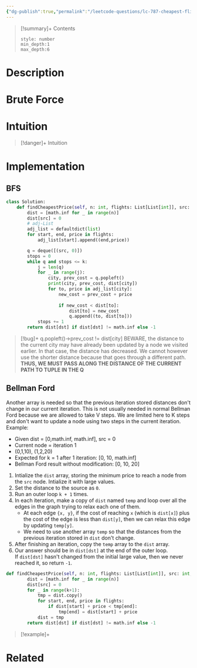 ```yaml
---
{"dg-publish":true,"permalink":"/leetcode-questions/lc-787-cheapest-flights-within-k-stops/","title":"LC 787. Cheapest Flights Within K Stops","tags":["lc-medium","bellman-ford","bfs","shortest-path"]}
---
```



>[!summary]+ Contents
>```toc
>style: number
>min_depth:1
>max_depth:6
>```

# Description

# Brute Force
# Intuition

>[!danger]+ Intuition

# Implementation

## BFS
```python
class Solution:
    def findCheapestPrice(self, n: int, flights: List[List[int]], src: int, dst: int, k: int) -> int:
        dist = [math.inf for _ in range(n)]
        dist[src] = 0
        # adj-List
        adj_list = defaultdict(list)
        for start, end, price in flights:
            adj_list[start].append((end,price))

        q = deque([(src, 0)])
        stops = 0
        while q and stops <= k:
            j = len(q)
            for _ in range(j):
                city, prev_cost = q.popleft()
                print(city, prev_cost, dist[city])
                for to, price in adj_list[city]:
                    new_cost = prev_cost + price
                    
                    if new_cost < dist[to]:
                        dist[to] = new_cost
                        q.append((to, dist[to]))
            stops += 1
        return dist[dst] if dist[dst] != math.inf else -1
```


> [!bug]+ q.popleft()->prev_cost != dist[city]
> BEWARE, the distance to the current city may have already been updated by a node we visited earlier. In that case, the distance has decreased. We cannot however use the shorter distance because that goes through a different path. **THUS, WE MUST PASS ALONG THE DISTANCE OF THE CURRENT PATH TO TUPLE IN THE Q**

## Bellman Ford
Another array is needed so that the previous iteration stored distances don't change in our current iteration. This is not usually needed in normal Bellman Ford because we are allowed to take V steps. We are limited here to K steps and don't want to update a node using two steps in the current iteration.
Example: 
- Given dist = \[0,math.inf, math.inf], src = 0
- Current node = iteration 1
- (0,1,10), (1,2,20)
- Expected for k = 1 after 1 iteration: \[0, 10, math.inf]
- Bellman Ford result without modification: \[0, 10, 20]

1.  Intialize the `dist` array, storing the minimum price to reach a node from the `src` node. Intialize it with large values.
2.  Set the distance to the source as `0`.
3.  Run an outer loop `k + 1` times.
4.  In each iteration, make a copy of `dist` named `temp` and loop over all the edges in the graph trying to relax each one of them.
    -   At each edge `{x, y}`, if the cost of reaching `x` (which is `dist[x]`) plus the cost of the edge is less than `dist[y]`, then we can relax this edge by updating `temp[y]`.
    -   We need to use another array `temp` so that the distances from the previous iteration stored in `dist` don't change.
5.  After finishing an iteration, copy the `temp` array to the `dist` array.
6.  Our answer should be in `dist[dst]` at the end of the outer loop. If `dist[dst]` hasn't changed from the initial large value, then we never reached it, so return `-1`.

```python
def findCheapestPrice(self, n: int, flights: List[List[int]], src: int, dst: int, k: int) -> int:
        dist = [math.inf for _ in range(n)]
        dist[src] = 0
        for _ in range(k+1):
            tmp = dist.copy()
            for start, end, price in flights:
                if dist[start] + price < tmp[end]:
                    tmp[end] = dist[start] + price
            dist = tmp
        return dist[dst] if dist[dst] != math.inf else -1

```


>[!example]+ 


# Related
